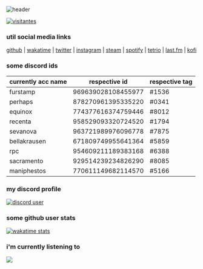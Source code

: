 ![header](https://capsule-render.vercel.app/api?type=waving&color=ffffff&height=300&section=header&text=furstamp%20&fontSize=60&animation=fadeIn&fontAlignY=38&desc=js,%20typescript%20n%20%python&descAlignY=51&descAlign=62)

<a href="https://visitor-badge.glitch.me">
   <img alt="visitantes" src="https://visitor-badge.glitch.me/badge?page_id=furstamp.visitor-badge" />
</a>

### util social media links
[github](https://github.com/mitigates) |
[wakatime](https://wakatime.com/@mitigates) |
[twitter](https://twitter.com/profundacore) |
[instagram](https://www.instagram.com/profundacore/) |
[steam](https://steamcommunity.com/id/paradesepagarderacistananet/) |
[spotify](https://open.spotify.com/user/8x0ksnv8ph7clfmsfii97mvhr?si=5fc6c26283ad4596) |
[tetrio](https://ch.tetr.io/u/ekinotzy) |
[last.fm](https://www.last.fm/user/herdeaths) |
[kofi](https://ko-fi.com/furstamp)

### some discord ids

| currently acc name | respective id      | respective tag |
| ------------------ | ------------------ | -------------- |
| furstamp | 969639028108455977 | #1536 |
| perhaps | 878270961395335220 | #0341 |
| equinox | 774377616374759446 | #8012 |
| recenta | 958529093320724520 | #1794 |
| sevanova | 963721989976096778 | #7875 |
| bellakrausen | 671809749955641364 | #5859 |
| rpc | 954609211189383168 | #6388 |
| sacramento | 929514239234826290 | #8085 |
| maniphestos | 770611149682114570 | #5166 |


### my discord profile
<p>
   <a href="https://discord.com/users/969639028108455977" target="_blank">
      <img src="https://lanyard.cnrad.dev/api/969639028108455977?bg=1f1f1f&borderRadius=5px" alt="discord user">
   </a>
</p>

### some github user stats
<p>
   <a href="https://wakatime.com/@mitigates" target="_blank">
      <img align="center" alt="wakatime stats" src="https://github-readme-stats.vercel.app/api/wakatime?username=mitigates&border_radius=5px&theme=dark&bg_color=1f1f1f&border_color=1f1f1f&icon_color=58a6ff&show_icons=true&disable_animations=true&custom_title=Weekly%20Stats">
   </a>
</p>
   
### i'm currently listening to
      
<a href="https://spotify-github-profile.vercel.app/api/view?uid=8x0ksnv8ph7clfmsfii97mvhr&redirect=true">
   <img src="https://spotify-github-profile.vercel.app/api/view?uid=8x0ksnv8ph7clfmsfii97mvhr&cover_image=true&theme=novatorem&bar_color=53b14f&bar_color_cover=true">
</a>
